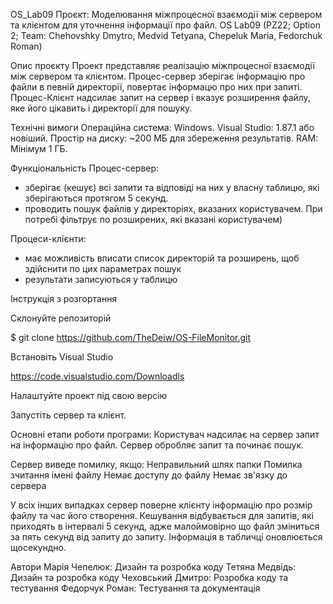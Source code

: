 OS_Lab09 Проєкт: Моделювання міжпроцесної взаємодії між сервером та клієнтом для уточнення інформації про файл.
OS Lab09 (PZ22; Option 2; Team: Chehovshky Dmytro, Medvid Tetyana, Chepeluk Maria, Fedorchuk Roman)

Опис проєкту
Проект представляє реалізацію міжпроцесної взаємодії між сервером та клієнтом. Процес-сервер зберігає інформацію про файли в певній директорії, повертає інформацю про них при запиті. Процес-Клієнт надсилає запит на сервер і вказує розширення файлу, яке його цікавить і директорії для пошуку. 

Технічні вимоги
Операційна система: Windows.
Visual Studio: 1.87.1 або новіший.
Простір на диску: ~200 МБ для збереження результатів.
RAM: Мінімум 1 ГБ.



Функціональність
Процес-сервер:

- зберігає (кешує) всі запити та відповіді на них у власну таблицю, які зберігаються протягом 5 секунд.
- проводить пошук файлів у директоріях, вказаних користувачем. При потребі фільтрує по розширених, які вказані користувачем)

Процеси-клієнти:

- має можливість вписати список директорій та розширень, щоб здійснити по цих параметрах пошук
- результати записуються у таблицю



Інструкція з розгортання

Склонуйте репозиторій

$ git clone https://github.com/TheDeiw/OS-FileMonitor.git

Встановіть Visual Studio

https://code.visualstudio.com/Downloadls

Налаштуйте проект під свою версію

Запустіть сервер та клієнт.


   
Основні етапи роботи програми:
Користувач надсилає на сервер запит на інформацію про файл.
Сервер обробляє запит та починає пошук. 

Сервер виведе помилку, якщо:
Неправильний шлях папки
Помилка зчитання імені файлу
Немає доступу до файлу
Немає зв'язку до сервера

У всіх інших випадках сервер поверне клієнту інформацію про розмір файлу та час його створення. 
Кешування відбувається для запитів, які приходять в інтервалі 5 секунд, адже малоймовірно що файл зміниться за пять секунд від запиту до запиту.
Інформація в табличці оновлюється щосекундно.


Автори
Марія Чепелюк: Дизайн та розробка коду
Тетяна Медвідь: Дизайн та розробка коду
Чеховський Дмитро: Розробка коду та тестування
Федорчук Роман: Тестування та документація
